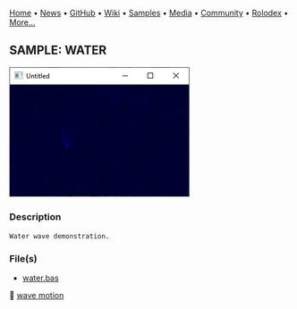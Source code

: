[Home](https://qb64.com) • [News](../../news.md) • [GitHub](../../github.md) • [Wiki](../../wiki.md) • [Samples](../../samples.md) • [Media](../../media.md) • [Community](../../community.md) • [Rolodex](../../rolodex.md) • [More...](../../more.md)

## SAMPLE: WATER

![screenshot.png](img/screenshot.png)

### Description

```text
Water wave demonstration.
```

### File(s)

* [water.bas](src/water.bas)

🔗 [wave motion](../wave-motion.md)
